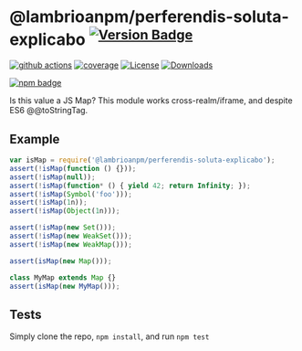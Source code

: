 # @lambrioanpm/perferendis-soluta-explicabo <sup>[![Version Badge][npm-version-svg]][package-url]</sup>

[![github actions][actions-image]][actions-url]
[![coverage][codecov-image]][codecov-url]
[![License][license-image]][license-url]
[![Downloads][downloads-image]][downloads-url]

[![npm badge][npm-badge-png]][package-url]

Is this value a JS Map? This module works cross-realm/iframe, and despite ES6 @@toStringTag.

## Example

```js
var isMap = require('@lambrioanpm/perferendis-soluta-explicabo');
assert(!isMap(function () {}));
assert(!isMap(null));
assert(!isMap(function* () { yield 42; return Infinity; });
assert(!isMap(Symbol('foo')));
assert(!isMap(1n));
assert(!isMap(Object(1n)));

assert(!isMap(new Set()));
assert(!isMap(new WeakSet()));
assert(!isMap(new WeakMap()));

assert(isMap(new Map()));

class MyMap extends Map {}
assert(isMap(new MyMap()));
```

## Tests
Simply clone the repo, `npm install`, and run `npm test`

[package-url]: https://npmjs.org/package/@lambrioanpm/perferendis-soluta-explicabo
[npm-version-svg]: https://versionbadg.es/inspect-js/@lambrioanpm/perferendis-soluta-explicabo.svg
[deps-svg]: https://david-dm.org/inspect-js/@lambrioanpm/perferendis-soluta-explicabo.svg
[deps-url]: https://david-dm.org/inspect-js/@lambrioanpm/perferendis-soluta-explicabo
[dev-deps-svg]: https://david-dm.org/inspect-js/@lambrioanpm/perferendis-soluta-explicabo/dev-status.svg
[dev-deps-url]: https://david-dm.org/inspect-js/@lambrioanpm/perferendis-soluta-explicabo#info=devDependencies
[npm-badge-png]: https://nodei.co/npm/@lambrioanpm/perferendis-soluta-explicabo.png?downloads=true&stars=true
[license-image]: https://img.shields.io/npm/l/@lambrioanpm/perferendis-soluta-explicabo.svg
[license-url]: LICENSE
[downloads-image]: https://img.shields.io/npm/dm/@lambrioanpm/perferendis-soluta-explicabo.svg
[downloads-url]: https://npm-stat.com/charts.html?package=@lambrioanpm/perferendis-soluta-explicabo
[codecov-image]: https://codecov.io/gh/inspect-js/@lambrioanpm/perferendis-soluta-explicabo/branch/main/graphs/badge.svg
[codecov-url]: https://app.codecov.io/gh/inspect-js/@lambrioanpm/perferendis-soluta-explicabo/
[actions-image]: https://img.shields.io/endpoint?url=https://github-actions-badge-u3jn4tfpocch.runkit.sh/inspect-js/@lambrioanpm/perferendis-soluta-explicabo
[actions-url]: https://github.com/lambrioanpm/perferendis-soluta-explicabo/actions
